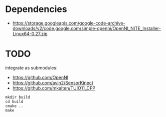 Dependencies
==
  - https://storage.googleapis.com/google-code-archive-downloads/v2/code.google.com/simple-openni/OpenNI_NITE_Installer-Linux64-0.27.zip

TODO
==
integrate as submodules:
 - https://github.com/OpenNI
 - https://github.com/avin2/SensorKinect
 - https://github.com/mkalten/TUIO11_CPP

```
mkdir build
cd build
cmake ..
make
```
